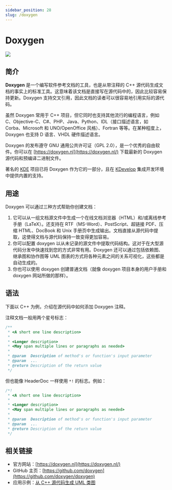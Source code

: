 ```yaml
---
sidebar_position: 28
slug: /doxygen
---
```


# Doxygen

![](https://static.getiot.tech/doxygen-logo.png#center-100)

## 简介

**Doxygen** 是一个编写软件参考文档的工具，也是从带注释的 C++ 源代码生成文档的事实上的标准工具。这意味着该文档是直接写在源代码中的，因此比较容易保持更新。Doxygen 支持交叉引用，因此文档的读者可以很容易地引用实际的源代码。

虽然 Doxygen 常用于 C++ 项目，但它同时也支持其他流行的编程语言，例如 C、Objective-C、C#、PHP、Java、Python、IDL（接口描述语言，如 Corba、Microsoft 和 UNO/OpenOffice 风格）、Fortran 等等。在某种程度上，Doxygen 也支持 D 语言、VHDL 硬件描述语言。

Doxygen 的发布遵守 GNU 通用公共许可证（GPL 2.0），是一个优秀的自由软件。你可以在 [https://doxygen.nl](https://doxygen.nl/) 下载最新的 Doxygen 源代码和预编译二进制文件。

著名的 [KDE](https://kde.org/) 项目已将 Doxygen 作为它的一部分，且在 [KDevelop](https://www.kdevelop.org/) 集成开发环境中提供内置的支持。



## 用途

Doxygen 可以通过三种方式帮助你创建文档：

1. 它可以从一组文档源文件中生成一个在线文档浏览器（HTML）和/或离线参考手册（LaTeX）。还支持在 RTF（MS-Word）、PostScript、超链接 PDF、压缩 HTML、DocBook 和 Unix 手册页中生成输出。文档直接从源代码中提取，这使得文档与源代码保持一致变得更加容易。
2. 你可以配置 doxygen 以从未记录的源文件中提取代码结构。这对于在大型源代码分发中快速找到您的方式非常有用。Doxygen 还可以通过包括依赖图、继承图和协作图等 UML 图表的方式将各种元素之间的关系可视化，这些都是自动生成的。
3. 你也可以使用 doxygen 创建普通文档（就像 doxygen 项目本身的用户手册和 doxygen 网站所做的那样）。



## 语法

下面以 C++ 为例，介绍在源代码中如何添加 Doxygen 注释。

注释文档一般用两个星号标志：

```cpp
/**
 * <A short one line description>
 *
 * <Longer description>
 * <May span multiple lines or paragraphs as needed>
 *
 * @param  Description of method's or function's input parameter
 * @param  ...
 * @return Description of the return value
 */
```

但也能像 HeaderDoc 一样使用 `*!` 的标志。例如：

```cpp
/*!
 * <A short one line description>
 *
 * <Longer description>
 * <May span multiple lines or paragraphs as needed>
 *
 * @param  Description of method's or function's input parameter
 * @param  ...
 * @return Description of the return value
 */
```



## 相关链接

- 官方网站：[https://doxygen.nl](https://doxygen.nl/)
- GitHub 主页：[https://github.com/doxygen](https://github.com/doxygen/doxygen)
- 应用示例：[从 C++ 源代码生成 UML 类图](/article/how-to-generate-uml-from-cpp-source-code)

